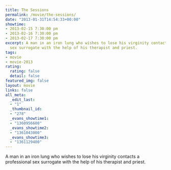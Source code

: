 ```yaml
---
title: The Sessions
permalink: /movie/the-sessions/
date: "2013-01-31T14:54:33+00:00"
showtime:
- 2013-02-15 7:30:00 pm
- 2013-02-16 7:30:00 pm
- 2013-02-17 7:30:00 pm
excerpt: A man in an iron lung who wishes to lose his virginity contacts a professional
  sex surrogate with the help of his therapist and priest.
tags:
- movie
- movie-2013
rating:
  rating: false
  detail: false
featured_img: false
layout: movie
links: false
all_meta:
  _edit_last:
  - "1"
  _thumbnail_id:
  - "278"
  _evans_showtime1:
  - "1360956600"
  _evans_showtime2:
  - "1361043000"
  _evans_showtime3:
  - "1361129400"
---
```


A man in an iron lung who wishes to lose his virginity contacts a professional sex surrogate with the help of his therapist and priest. <style>\<!--
img, #cubbies-overlay{ -moz-transition-property: margin, box-shadow, z-index; -moz-transition-duration: 0.1s; -webkit-transition-property: margin, box-shadow, z-index; -webkit-transition-duration: 0.1s; }
.cubbies-selected{ z-index: 9999; box-shadow: 3px 3px 8px -1px blue !important; cursor: pointer !important; margin: -3px 3px 3px -3px; }
.cubbies-selected:active{ box-shadow: 2px 2px 5px -1px darkblue !important; margin: -1px 1px 1px -1px; }
#cubbies-overlay{ position: fixed; z-index: 9999; bottom: 30px; left: 30px; box-shadow: 0 2px 3px rgba(0,0,0,0.8); border: none; }
#cubbies-overlay:hover{ box-shadow: 0 2px 3px rgb(0,0,0); }
\--></style>